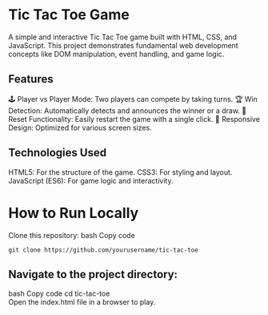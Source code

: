 <!-- @format -->

# Tic Tac Toe Game

A simple and interactive Tic Tac Toe game built with HTML, CSS, and JavaScript. This project demonstrates fundamental web development concepts like DOM manipulation, event handling, and game logic.

## Features
🕹️ Player vs Player Mode: Two players can compete by taking turns.
🏆 Win Detection: Automatically detects and announces the winner or a draw.
🔄 Reset Functionality: Easily restart the game with a single click.
🎨 Responsive Design: Optimized for various screen sizes.

## Technologies Used
HTML5: For the structure of the game.
CSS3: For styling and layout.
JavaScript (ES6): For game logic and interactivity.

<!-- @format -->

# How to Run Locally
Clone this repository:
bash
Copy code
```
git clone https://github.com/yourusername/tic-tac-toe  
```
## Navigate to the project directory:
bash
Copy code
cd tic-tac-toe  
Open the index.html file in a browser to play.

